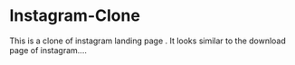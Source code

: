 # Instagram-Clone

This is a clone of instagram landing page . It looks similar to the download page of instagram....
